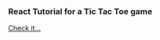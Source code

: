 ### React Tutorial for a Tic Tac Toe game

[Check it...](https://stevd9.github.io/react-tic-tac-toe/)
